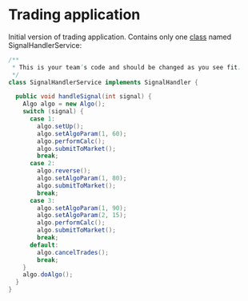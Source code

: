 # Trading application

Initial version of trading application.
Contains only one [class](./src/main/java/Application.java) named SignalHandlerService:

```java
/**
 * This is your team’s code and should be changed as you see fit.
 */
class SignalHandlerService implements SignalHandler {

  public void handleSignal(int signal) {
    Algo algo = new Algo();
    switch (signal) {
      case 1:
        algo.setUp();
        algo.setAlgoParam(1, 60);
        algo.performCalc();
        algo.submitToMarket();
        break;
      case 2:
        algo.reverse();
        algo.setAlgoParam(1, 80);
        algo.submitToMarket();
        break;
      case 3:
        algo.setAlgoParam(1, 90);
        algo.setAlgoParam(2, 15);
        algo.performCalc();
        algo.submitToMarket();
        break;
      default:
        algo.cancelTrades();
        break;
    }
    algo.doAlgo();
  }
}
```
